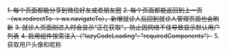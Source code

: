 ~~1. 每个页面都能分享到微信好友或者朋友圈~~
~~2. 每个页面都能返回到上一页（wx.redirectTo -> wx.navigateTo），新增就诊人后回到就诊人管理页面也会刷新~~
~~3. 就诊人页面刚进入时会显示“正在获取”，防止因网络不佳导致显示默认用户列表~~
~~4. 启用组件按需注入（"lazyCodeLoading": "requiredComponents"）~~
5. 获取用户头像和昵称